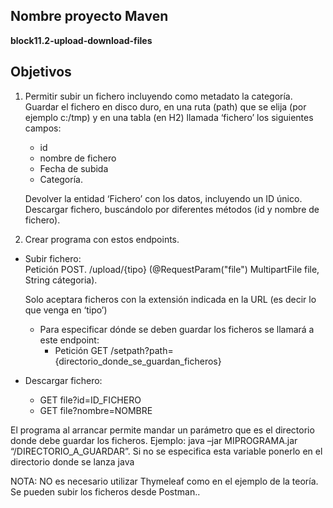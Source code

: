 ## Nombre proyecto Maven

**block11.2-upload-download-files**

## Objetivos

1) Permitir subir un fichero incluyendo como metadato la categoría.<br>
Guardar el fichero en disco duro, en una ruta (path) que se elija (por ejemplo c:/tmp)  y en una tabla (en H2) llamada ‘fichero’ los siguientes campos:
   - id
   - nombre de fichero
   - Fecha de subida
   - Categoría.
   
   Devolver la entidad ‘Fichero’ con los datos, incluyendo un ID único.<br>
   Descargar fichero, buscándolo por diferentes métodos (id y nombre de fichero).


2) Crear programa con estos endpoints.
- Subir fichero:  
     Petición POST. /upload/{tipo} (@RequestParam("file") MultipartFile file, String cátegoria).
   
   Solo aceptara ficheros con la extensión indicada en la URL (es decir lo que venga en ‘tipo’)
   

   - Para especificar dónde se deben guardar los ficheros se llamará a este endpoint:
        - Petición GET /setpath?path={directorio_donde_se_guardan_ficheros}
     

- Descargar fichero:
  - GET file?id=ID_FICHERO
  - GET file?nombre=NOMBRE

El programa al arrancar permite mandar un parámetro que es el directorio donde debe guardar los ficheros. Ejemplo: java –jar MIPROGRAMA.jar “/DIRECTORIO_A_GUARDAR”. Si no se especifica esta variable ponerlo en el directorio donde se lanza java

NOTA: NO es necesario utilizar Thymeleaf como en el ejemplo de la teoría. Se pueden subir los ficheros desde Postman..

